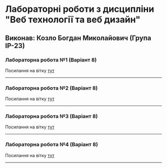 # Лабораторні роботи з дисципліни "Веб технології та веб дизайн"

## Виконав: Козло Богдан Миколайович (Група ІР-23)

### Лабораторна робота №1 (Варіант 8)
Посилання на вітку [тут](https://github.com/Bohdan-Kozlo/WebLabaratory/tree/Laba1)

***
### Лабораторна робота №2 (Варіант 8)
Посилання на вітку [тут](https://github.com/Bohdan-Kozlo/WebLabaratory/tree/Laba2)

***
### Лабораторна робота №3 (Варіант 8)
Посилання на вітку [тут](https://github.com/Bohdan-Kozlo/WebLabaratory/tree/Laba3)

***
### Лабораторна робота №4 (Варіант 8)
Посилання на вітку [тут](https://github.com/Bohdan-Kozlo/WebLabaratory/tree/Laba4)
***
